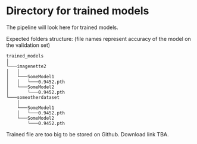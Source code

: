 # Directory for trained models

The pipeline will look here for trained models. 

Expected folders structure: (file names represent accuracy of the model on the validation set)

```
trained_models
│
└───imagenette2
│   │
│   └───SomeModel1
│   │   └───0.9452.pth
│   └───SomeModel2
│       └───0.9452.pth
└───someotherdataset
    │
    └───SomeModel1
    │   └───0.9452.pth
    └───SomeModel2
        └───0.9452.pth
```

Trained file are too big to be stored on Github. Download link TBA.